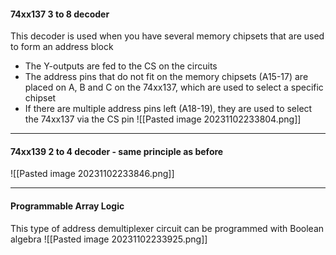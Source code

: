 #### 74xx137 3 to 8 decoder
This decoder is used when you have several memory chipsets that are used to form an address block
* The Y-outputs are fed to the CS on the circuits
* The address pins that do not fit on the memory chipsets (A15-17) are placed on A, B and C on the 74xx137, which are used to select a specific chipset
* If there are multiple address pins left (A18-19), they are used to select the 74xx137 via the CS pin
![[Pasted image 20231102233804.png]]

***
#### 74xx139 2 to 4 decoder - same principle as before
![[Pasted image 20231102233846.png]]

***
#### Programmable Array Logic
This type of address demultiplexer circuit can be programmed with
Boolean algebra
![[Pasted image 20231102233925.png]]
